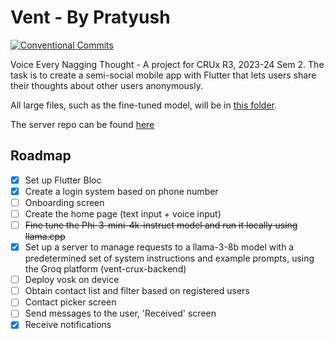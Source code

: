 # Vent - By Pratyush
[![Conventional Commits](https://img.shields.io/badge/Conventional%20Commits-1.0.0-%23FE5196?logo=conventionalcommits&logoColor=white)](https://conventionalcommits.org)

Voice Every Nagging Thought - A project for CRUx R3, 2023-24 Sem 2.
The task is to create a semi-social mobile app with Flutter that lets users share their thoughts
about other users anonymously.

All large files, such as the fine-tuned model, will be in [this folder](https://drive.google.com/drive/folders/1RM144zNfT8wIwAU7H0xQPsNJ7UWmH3V1?usp=sharing).

The server repo can be found [here](https://github.com/RedMiner2005/vent-crux-backend)

## Roadmap
- [x] Set up Flutter Bloc
- [x] Create a login system based on phone number
- [ ] Onboarding screen
- [ ] Create the home page (text input + voice input)
- [ ] ~~Fine tune the Phi-3-mini-4k-instruct model and run it locally using llama.cpp~~
- [x] Set up a server to manage requests to a llama-3-8b model with a predetermined set of system instructions and example prompts, using the Groq platform (vent-crux-backend)
- [ ] Deploy vosk on device
- [ ] Obtain contact list and filter based on registered users
- [ ] Contact picker screen
- [ ] Send messages to the user, 'Received' screen
- [x] Receive notifications
